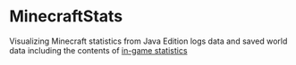 # MinecraftStats
Visualizing Minecraft statistics from Java Edition logs data and saved world data including the contents of [in-game statistics](https://minecraft.fandom.com/wiki/Statistics)
